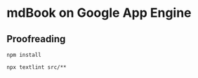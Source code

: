 # mdBook on Google App Engine

## Proofreading

```shell
npm install
```

```shell
npx textlint src/**
```
